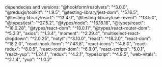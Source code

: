 dependecies and versions:
    "@hookform/resolvers": "^3.0.0",
    "@reduxjs/toolkit": "^1.9.5",
    "@testing-library/jest-dom": "^5.16.5",
    "@testing-library/react": "^13.4.0",
    "@testing-library/user-event": "^13.5.0",
    "@types/jest": "^27.5.2",
    "@types/node": "^16.18.18",
    "@types/react": "^18.0.28",
    "@types/react-dom": "^18.0.11",
    "@types/react-router-dom": "^5.3.3",
    "axios": "^1.3.4",
    "moment": "^2.29.4",
    "multiselect-react-dropdown": "^2.0.25",
    "notyf": "^3.10.0",
    "react": "^18.2.0",
    "react-dom": "^18.2.0",
    "react-hook-form": "^7.43.8",
    "react-icons": "^4.8.0",
    "react-redux": "^8.0.5",
    "react-router-dom": "^6.9.0",
    "react-scripts": "5.0.1",
    "react-yup": "^1.24.1",
    "redux": "^4.2.1",
    "typescript": "^4.9.5",
    "web-vitals": "^2.1.4",
    "yup": "^1.0.2"
  